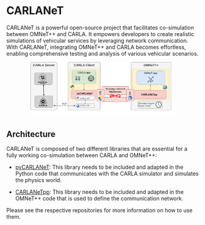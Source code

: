 # CARLANeT

CARLANeT is a powerful open-source project that facilitates co-simulation between OMNeT++ and CARLA. It empowers developers to create realistic simulations of vehicular services by leveraging network communication. With CARLANeT, integrating OMNeT++ and CARLA becomes effortless, enabling comprehensive testing and analysis of various vehicular scenarios.

<p align="center">
 <img src="https://github.com/carlanet/.github/blob/main/images/carlanet_structure.png" width="75%" width="75%" alt>
</p>

## Architecture

CARLANeT is composed of two different libraries that are essential for a fully working co-simulation between CARLA and OMNeT++:

- [pyCARLANeT](https://github.com/carlanet/pycarlanet): This library needs to be included and adapted in the Python code that communicates with the CARLA simulator and simulates the physics world.

- [CARLANeTpp](https://github.com/carlanet/carlanetpp): This library needs to be included and adapted in the OMNeT++ code that is used to define the communication network.

Please see the respective repositories for more information on how to use them.

